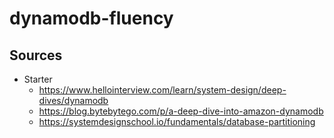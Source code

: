 # dynamodb-fluency

## Sources
- Starter
  - https://www.hellointerview.com/learn/system-design/deep-dives/dynamodb
  - https://blog.bytebytego.com/p/a-deep-dive-into-amazon-dynamodb
  - https://systemdesignschool.io/fundamentals/database-partitioning   
